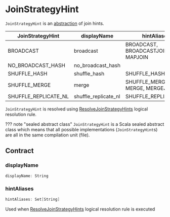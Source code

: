 # JoinStrategyHint

`JoinStrategyHint` is an [abstraction](#contract) of join hints.

JoinStrategyHint     | displayName          | hintAliases
---------------------|----------------------|---------
<span id="BROADCAST"> BROADCAST                       | broadcast            | BROADCAST, BROADCASTJOIN, MAPJOIN
<span id="NO_BROADCAST_HASH"> NO_BROADCAST_HASH       | no_broadcast_hash    |
<span id="SHUFFLE_HASH"> SHUFFLE_HASH                 | shuffle_hash         | SHUFFLE_HASH
<span id="SHUFFLE_MERGE"> SHUFFLE_MERGE               | merge                | SHUFFLE_MERGE, MERGE, MERGEJOIN
<span id="SHUFFLE_REPLICATE_NL"> SHUFFLE_REPLICATE_NL | shuffle_replicate_nl | SHUFFLE_REPLICATE_NL

`JoinStrategyHint` is resolved using [ResolveJoinStrategyHints](logical-analysis-rules/ResolveJoinStrategyHints.md) logical resolution rule.

??? note "sealed abstract class"
    `JoinStrategyHint` is a Scala sealed abstract class which means that all possible implementations (`JoinStrategyHint`s) are all in the same compilation unit (file).

## Contract

### <span id="displayName"><span id="toString"> displayName

```scala
displayName: String
```

### <span id="hintAliases"> hintAliases

```scala
hintAliases: Set[String]
```

Used when [ResolveJoinStrategyHints](logical-analysis-rules/ResolveJoinStrategyHints.md) logical resolution rule is executed
